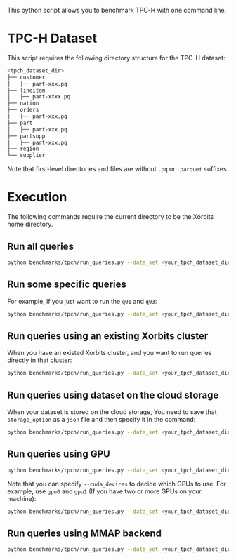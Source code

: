 This python script allows you to benchmark TPC-H with one command line.

# TPC-H Dataset 
This script requires the following directory structure for the TPC-H dataset:
```bash
<tpch_dataset_dir>
├── customer
│   ├── part-xxx.pq
├── lineitem
│   ├── part-xxxx.pq
├── nation
├── orders
│   ├── part-xxx.pq
├── part
│   ├── part-xxx.pq
├── partsupp
│   ├── part-xxx.pq
├── region
└── supplier
```
Note that first-level directories and files are without ``.pq`` or ``.parquet`` suffixes.

# Execution
The following commands require the current directory to be the Xorbits home directory.

## Run all queries
```bash
python benchmarks/tpch/run_queries.py --data_set <your_tpch_dataset_dir>
```

## Run some specific queries
For example, if you just want to run the ``q01`` and ``q03``:
```bash
python benchmarks/tpch/run_queries.py --data_set <your_tpch_dataset_dir> --queries 1 3
```

## Run queries using an existing Xorbits cluster
When you have an existed Xorbits cluster, and you want to run queries directly in that cluster:
```bash
python benchmarks/tpch/run_queries.py --data_set <your_tpch_dataset_dir> --endpoint <your_Xorbits_endpoint>
```

## Run queries using dataset on the cloud storage
When your dataset is stored on the cloud storage, 
You need to save that ``storage_option`` as a ``json`` file and then specify it in the command:
```bash
python benchmarks/tpch/run_queries.py --data_set <your_tpch_dataset_dir> --storage_options <your_storage_option_file_path>
```

## Run queries using GPU
```bash
python benchmarks/tpch/run_queries.py --data_set <your_tpch_dataset_dir> --gpu
```
Note that you can specify ``--cuda_devices`` to decide which GPUs to use. For example, use ``gpu0`` and ``gpu1`` (If you have two or more GPUs on your machine):
```bash
python benchmarks/tpch/run_queries.py --data_set <your_tpch_dataset_dir> --gpu --cuda_devices 0 1
```

## Run queries using MMAP backend
```bash
python benchmarks/tpch/run_queries.py --data_set <your_tpch_dataset_dir> --mmap_root_dir <your_dir_for_mmap_files>
```
